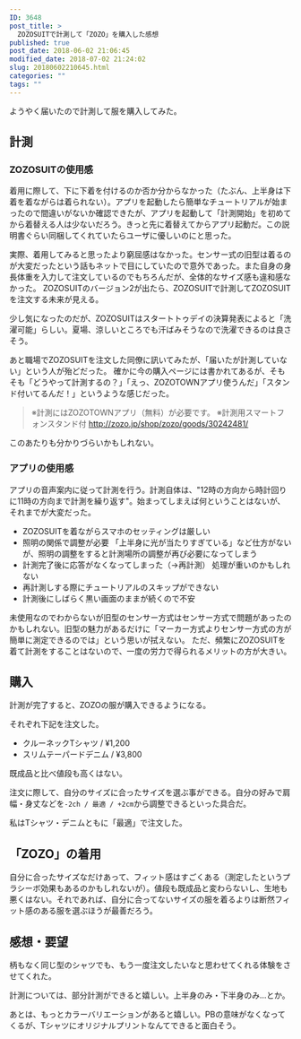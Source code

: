 ```yaml
---
ID: 3648
post_title: >
  ZOZOSUITで計測して「ZOZO」を購入した感想
published: true
post_date: 2018-06-02 21:06:45
modified_date: 2018-07-02 21:24:02
slug: 20180602210645.html
categories: ""
tags: ""
---
```

ようやく届いたので計測して服を購入してみた。

## 計測
### ZOZOSUITの使用感

着用に際して、下に下着を付けるのか否か分からなかった（たぶん、上半身は下着を着ながらは着られない）。アプリを起動したら簡単なチュートリアルが始まったので間違いがないか確認できたが、アプリを起動して「計測開始」を初めてから着替える人は少ないだろう。きっと先に着替えてからアプリ起動だ。この説明書ぐらい同梱してくれていたらユーザに優しいのにと思った。

実際、着用してみると思ったより窮屈感はなかった。センサー式の旧型は着るのが大変だったという話もネットで目にしていたので意外であった。また自身の身長体重を入力して注文しているのでもちろんだが、全体的なサイズ感も違和感なかった。
ZOZOSUITのバージョン2が出たら、ZOZOSUITで計測してZOZOSUITを注文する未来が見える。

少し気になったのだが、ZOZOSUITはスタートトゥデイの決算発表によると「洗濯可能」らしい。夏場、涼しいところでも汗ばみそうなので洗濯できるのは良さそう。

あと職場でZOZOSUITを注文した同僚に訊いてみたが、「届いたが計測していない」という人が殆どだった。
確かに今の購入ページには書かれてあるが、そもそも「どうやって計測するの？」「えっ、ZOZOTOWNアプリ使うんだ」「スタンド付いてるんだ！」というような感じだった。

<blockquote>※計測にはZOZOTOWNアプリ（無料）が必要です。
※計測用スマートフォンスタンド付
<a href="http://zozo.jp/shop/zozo/goods/30242481/">http://zozo.jp/shop/zozo/goods/30242481/</a></blockquote>

このあたりも分かりづらいかもしれない。

### アプリの使用感

アプリの音声案内に従って計測を行う。計測自体は、"12時の方向から時計回りに11時の方向まで計測を繰り返す"。始まってしまえば何ということはないが、それまでが大変だった。

- ZOZOSUITを着ながらスマホのセッティングは厳しい
- 照明の関係で調整が必要
  「上半身に光が当たりすぎている」など仕方がないが、照明の調整をすると計測場所の調整が再び必要になってしまう
- 計測完了後に応答がなくなってしまった（→再計測）
  処理が重いのかもしれない
- 再計測しする際にチュートリアルのスキップができない
- 計測後にしばらく黒い画面のままが続くので不安

未使用なのでわからないが旧型のセンサー方式はセンサー方式で問題があったのかもしれない。旧型の魅力があるだけに「マーカー方式よりセンサー方式の方が簡単に測定できるのでは」という思いが拭えない。
ただ、頻繁にZOZOSUITを着て計測をすることはないので、一度の労力で得られるメリットの方が大きい。

## 購入

計測が完了すると、ZOZOの服が購入できるようになる。

それぞれ下記を注文した。

- クルーネックTシャツ / ¥1,200
- スリムテーパードデニム / ¥3,800

既成品と比べ値段も高くはない。

注文に際して、自分のサイズに合ったサイズを選ぶ事ができる。自分の好みで肩幅・身丈などを`-2ch / 最適 / +2cm`から調整できるといった具合だ。

私はTシャツ・デニムともに「最適」で注文した。

## 「ZOZO」の着用

自分に合ったサイズなだけあって、フィット感はすごくある（測定したというプラシーボ効果もあるのかもしれないが）。値段も既成品と変わらないし、生地も悪くはない。それであれば、自分に合ってないサイズの服を着るよりは断然フィット感のある服を選ぶほうが最善だろう。

## 感想・要望

柄もなく同じ型のシャツでも、もう一度注文したいなと思わせてくれる体験をさせてくれた。

計測については、部分計測ができると嬉しい。上半身のみ・下半身のみ…とか。

あとは、もっとカラーバリエーションがあると嬉しい。PBの意味がなくなってくるが、Tシャツにオリジナルプリントなんてできると面白そう。